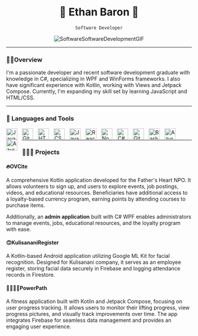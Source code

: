 <div align="center">

# 🦔 Ethan Baron 🦔

` Software Developer `

![SoftwareSoftwareDevelopmentGIF](https://github.com/user-attachments/assets/fc87f9b6-617a-4503-bd09-b388bb62a1da)


</div>

---
### 🤵🏽Overview

I'm a passionate developer and recent software development graduate with knowledge in C#, specializing in WPF and WinForms frameworks. I also have significant experience with Kotlin, working with Views and Jetpack Compose. Currently, I'm expanding my skill set by learning JavaScript and HTML/CSS. 

---
### 🧰 Languages and Tools

<img align="left" alt="Java" width="30px" style="padding-right:10px;" src="https://cdn.jsdelivr.net/gh/devicons/devicon/icons/java/java-original.svg"/>
<img align="left" alt="Git" width="30px" style="padding-right:10px;" src="https://cdn.jsdelivr.net/gh/devicons/devicon/icons/git/git-original.svg" />
<img align="left" alt="HTML" width="30px" style="padding-right:10px;" src="https://cdn.jsdelivr.net/gh/devicons/devicon/icons/html5/html5-plain.svg" />
<img align="left" alt="CSS" width="30px" style="padding-right:10px;" src="https://cdn.jsdelivr.net/gh/devicons/devicon/icons/css3/css3-plain.svg" />
<img align="left" alt="JavaScript" width="30px" style="padding-right:10px;" src="https://cdn.jsdelivr.net/gh/devicons/devicon/icons/javascript/javascript-plain.svg" />
<img align="left" alt="React" width="30px" style="padding-right:10px;" src="https://cdn.jsdelivr.net/gh/devicons/devicon/icons/react/react-original.svg" />
<img align="left" alt="NodeJS" width="30px" style="padding-right:10px;" src="https://cdn.jsdelivr.net/gh/devicons/devicon/icons/nodejs/nodejs-original.svg" />
<img align="left" alt="C#" width="30px" style="padding-right:10px;" src="https://cdn.jsdelivr.net/gh/devicons/devicon@latest/icons/csharp/csharp-original.svg" />
<img align="left" alt="GitHub" width="30px" style="padding-right:10px;" src="https://cdn.jsdelivr.net/gh/devicons/devicon/icons/github/github-original.svg" />
<img align="left" alt="Bash" width="30px" style="padding-right:10px;" src="https://cdn.jsdelivr.net/gh/devicons/devicon/icons/bash/bash-original.svg" />
<img align="left" alt="Azure" width="30px" style="padding-right:10px;" src="https://cdn.jsdelivr.net/gh/devicons/devicon@latest/icons/azure/azure-original.svg" />
<img align="left" alt="Azure" width="30px" style="padding-right:10px;" src="https://cdn.jsdelivr.net/gh/devicons/devicon@latest/icons/firebase/firebase-original.svg"  />
<br />

---
### 👨🏽‍💻 Projects

#### 🔥**OVCite**  
   A comprehensive Kotlin application developed for the Father's Heart NPO. It allows volunteers to sign up, and users to explore events, job postings, videos, and educational resources. Beneficiaries have additional access to a loyalty-based currency program, earning points by attending courses to purchase items.  
   
   Additionally, an **admin application** built with C# WPF enables administrators to manage events, jobs, educational resources, and the loyalty program with ease.

#### 🙃**KulisananiRegister**  
   A Kotlin-based Android application utilizing Google ML Kit for facial recognition. Designed for Kulisanani company, it serves as an employee register, storing facial data securely in Firebase and logging attendance records in Firestore.

#### 🏃🏽‍♀️‍➡️**PowerPath**  
   A fitness application built with Kotlin and Jetpack Compose, focusing on user progress tracking. It allows users to monitor their lifting progress, view progress pictures, and visually track improvements over time. The app integrates Firebase for seamless data management and provides an engaging user experience.

<!--
**EthanWBaron/EthanWBaron** is a ✨ _special_ ✨ repository because its `README.md` (this file) appears on your GitHub profile.

Here are some ideas to get you started:

- 🔭 I’m currently working on ...
- 🌱 I’m currently learning ...
- 👯 I’m looking to collaborate on ...
- 🤔 I’m looking for help with ...
- 💬 Ask me about ...
- 📫 How to reach me: ...
- 😄 Pronouns: ...
- ⚡ Fun fact: ...
-->
